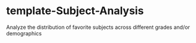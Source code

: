 # template-Subject-Analysis
Analyze the distribution of favorite subjects across different grades and/or demographics
